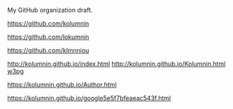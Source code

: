 My GitHub organization draft.

https://github.com/kolumnin

https://github.com/lokumnin

https://github.com/klmnniou

http://kolumnin.github.io/index.html
http://kolumnin.github.io/Kolumnin.html
<a href="http://kolumnin.github.io/w3egPge1.html">w3pg</a>

https://kolumnin.github.io/Author.html

https://kolumnin.github.io/google5e5f7bfeaeac543f.html
